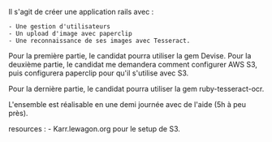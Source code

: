 Il s'agit de créer une application rails avec :

    - Une gestion d'utilisateurs
    - Un upload d'image avec paperclip
    - Une reconnaissance de ses images avec Tesseract.

Pour la première partie, le candidat pourra utiliser la gem Devise.
Pour la deuxième partie, le candidat me demandera comment configurer AWS S3, puis
configurera paperclip pour qu'il s'utilise avec S3.

Pour la dernière partie, le candidat pourra utiliser la gem ruby-tesseract-ocr.

L'ensemble est réalisable en une demi journée avec de l'aide (5h à peu près).

resources :
    - Karr.lewagon.org pour le setup de S3.

